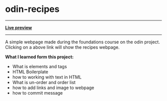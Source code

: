 # odin-recipes

---

[**Live preview**](https://nazruweb.github.io/odin-recipes/)

---

A simple webpage made during the foundations course on the odin project. Clicking on a above link
will show the recipes webpage.

**What I learned form this project:**

- What is elements and tags
- HTML Boilerplate
- how to working with text in HTML
- What is un-order and order list
- how to add links and image to webpage
- how to commit message
